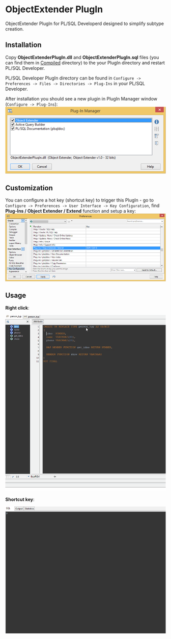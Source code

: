 # ObjectExtender PlugIn

ObjectExtender PlugIn for PL/SQL Developerd designed to simplify subtype creation.

## Installation

Copy **ObjectExtenderPlugIn.dll** and **ObjectExtenderPlugIn.sql** files (you can find them in [Compiled](Compiled) directory) to the your PlugIn directory and restart PL/SQL Developer.

PL/SQL Developer PlugIn directory can be found in `Configure -> Preferences -> Files -> Directories -> Plug-Ins` in your PL/SQL Developer.

After installation you should see a new plugin in PlugIn Manager window (`Configure -> Plug-Ins`):
![plug-in-mng](img/plugin-mng.png)

## Customization

You can configure a hot key (shortcut key) to trigger this PlugIn - go to `Configure -> Preferences -> User Interface -> Key Configuration`, find **Plug-Ins / Object Extender / Extend** function and setup a key:
![prefs](img/prefs.png)

## Usage

**Right click**:

![rightclick](img/right-click.gif)

**Shortcut key**:

![shortcut](img/shortkey.gif)
